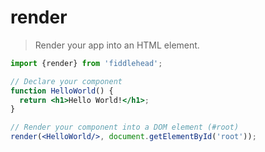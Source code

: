 # render

> Render your app into an HTML element.

```jsx
import {render} from 'fiddlehead';

// Declare your component
function HelloWorld() {
  return <h1>Hello World!</h1>;
}

// Render your component into a DOM element (#root)
render(<HelloWorld/>, document.getElementById('root'));
```
